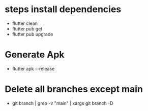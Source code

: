 # steps install dependencies 
- flutter clean
- flutter pub get 
- flutter pub upgrade


# Generate Apk 
- flutter apk --release

# Delete all branches except main
- git branch | grep -v "main" | xargs git branch -D

